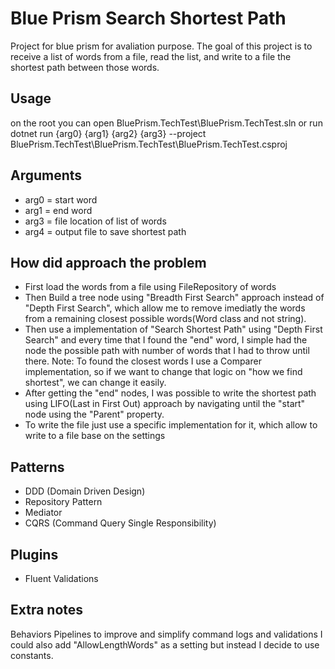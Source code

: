# Blue Prism Search Shortest Path

Project for blue prism for avaliation purpose. The goal of this project is to receive a list of words from a file, read the list, and write to a file the shortest path between those words.


## Usage

on the root you can open BluePrism.TechTest\BluePrism.TechTest.sln
or run
dotnet run {arg0} {arg1} {arg2} {arg3} --project BluePrism.TechTest\BluePrism.TechTest\BluePrism.TechTest.csproj

## Arguments
- arg0 = start word
- arg1 = end word
- arg3 = file location of list of words
- arg4 = output file to save shortest path

## How did approach the problem
- First load the words from a file using FileRepository of words
- Then Build a tree node using "Breadth First Search" approach instead of "Depth First Search", which allow me to remove imediatly the words from a remaining closest possible words(Word class and not string).
- Then use a implementation of "Search Shortest Path" using "Depth First Search" and every time that I found the "end" word, I simple had the node the possible path with number of words that I had to throw until there. Note: To found the closest words I use a Comparer implementation, so if we want to change that logic on "how we find shortest", we can change it easily.  
- After getting the "end" nodes, I was possible to write the shortest path using LIFO(Last in First Out) approach by navigating until the "start" node using the "Parent" property.
- To write the file just use a specific implementation for it, which allow to write to a file base on the settings

## Patterns
- DDD (Domain Driven Design)
- Repository Pattern
- Mediator
- CQRS (Command Query Single Responsibility)

## Plugins
- Fluent Validations 

## Extra notes
Behaviors Pipelines to improve and simplify command logs and validations
I could also add "AllowLengthWords" as a setting but instead I decide to use constants.